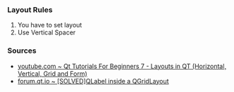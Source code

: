 ### Layout Rules
1. You have to set layout
2. Use Vertical Spacer

### Sources
- [youtube.com ~ Qt Tutorials For Beginners 7 - Layouts in QT (Horizontal, Vertical, Grid and Form)](https://www.youtube.com/watch?v=gWa2rqe8l6E&feature=youtu.be&t=121)
- [forum.qt.io ~ [SOLVED]QLabel inside a QGridLayout](https://forum.qt.io/topic/33345/solved-qlabel-inside-a-qgridlayout/6#)

